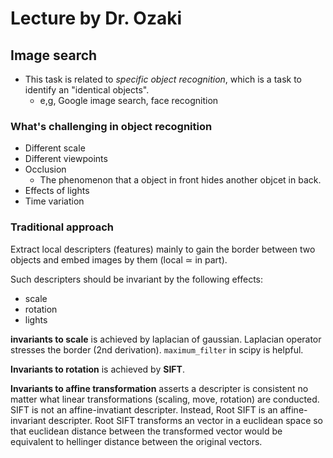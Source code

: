 Lecture by Dr. Ozaki
=====

## Image search

- This task is related to *specific object recognition*, which is a task to identify an "identical objects".
  - e,g, Google image search, face recognition

### What's challenging in object recognition
- Different scale
- Different viewpoints
- Occlusion
  - The phenomenon that a object in front hides another objcet in back.
- Effects of lights
- Time variation


### Traditional approach

Extract local descripters (features) mainly to gain the border between two objects and embed images by them (local ≃ in part).

Such descripters should be invariant by the following effects:

- scale
- rotation
- lights


**invariants to scale** is achieved by laplacian of gaussian. Laplacian operator stresses the border (2nd derivation).  `maximum_filter` in scipy is helpful.  

**Invariants to rotation** is achieved by **SIFT**.

**Invariants to affine transformation** asserts a descripter is consistent no matter what linear transformations (scaling, move, rotation) are conducted. SIFT is not an affine-invatiant descripter. Instead, Root SIFT is an affine-invariant descripter. Root SIFT transforms an vector in a euclidean space so that euclidean distance between the transformed vector would be equivalent to hellinger distance between the original vectors.
